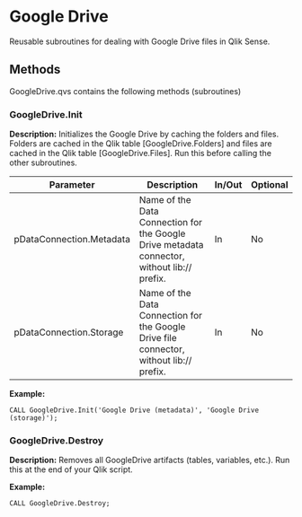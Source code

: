# Google Drive
Reusable subroutines for dealing with Google Drive files in Qlik Sense.


## Methods
GoogleDrive.qvs contains the following methods (subroutines)



### GoogleDrive.Init

**Description:** Initializes the Google Drive by caching the folders and files. Folders are cached in the Qlik table \[GoogleDrive.Folders\] and files are cached in the Qlik table \[GoogleDrive.Files\]. Run this before calling the other subroutines.


|Parameter|Description|In/Out|Optional|
|--|--|--|--|
|pDataConnection.Metadata|Name of the Data Connection for the Google Drive metadata connector, without lib:// prefix.|In|No|
|pDataConnection.Storage|Name of the Data Connection for the Google Drive file connector, without lib:// prefix.|In|No|

**Example:**

    CALL GoogleDrive.Init('Google Drive (metadata)', 'Google Drive (storage)');


### GoogleDrive.Destroy

**Description:** Removes all GoogleDrive artifacts (tables, variables, etc.). Run this at the end of your Qlik script.

**Example:**

    CALL GoogleDrive.Destroy;